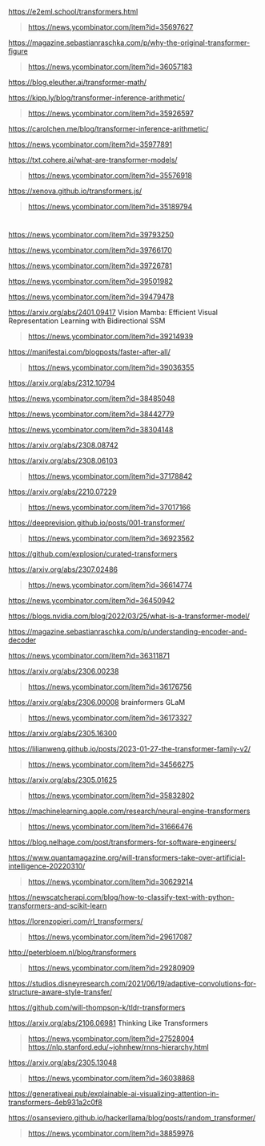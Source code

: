 https://e2eml.school/transformers.html
> https://news.ycombinator.com/item?id=35697627

https://magazine.sebastianraschka.com/p/why-the-original-transformer-figure
> https://news.ycombinator.com/item?id=36057183

https://blog.eleuther.ai/transformer-math/

https://kipp.ly/blog/transformer-inference-arithmetic/
> https://news.ycombinator.com/item?id=35926597

https://carolchen.me/blog/transformer-inference-arithmetic/

https://news.ycombinator.com/item?id=35977891

https://txt.cohere.ai/what-are-transformer-models/
> https://news.ycombinator.com/item?id=35576918

https://xenova.github.io/transformers.js/
> https://news.ycombinator.com/item?id=35189794

#
https://news.ycombinator.com/item?id=39793250

https://news.ycombinator.com/item?id=39766170

https://news.ycombinator.com/item?id=39726781

https://news.ycombinator.com/item?id=39501982

https://news.ycombinator.com/item?id=39479478

https://arxiv.org/abs/2401.09417 Vision Mamba: Efficient Visual Representation Learning with Bidirectional SSM
> https://news.ycombinator.com/item?id=39214939

https://manifestai.com/blogposts/faster-after-all/
> https://news.ycombinator.com/item?id=39036355

https://arxiv.org/abs/2312.10794

https://news.ycombinator.com/item?id=38485048

https://news.ycombinator.com/item?id=38442779

https://news.ycombinator.com/item?id=38304148

https://arxiv.org/abs/2308.08742

https://arxiv.org/abs/2308.06103
> https://news.ycombinator.com/item?id=37178842

https://arxiv.org/abs/2210.07229
> https://news.ycombinator.com/item?id=37017166

https://deeprevision.github.io/posts/001-transformer/
> https://news.ycombinator.com/item?id=36923562

https://github.com/explosion/curated-transformers

https://arxiv.org/abs/2307.02486
> https://news.ycombinator.com/item?id=36614774

https://news.ycombinator.com/item?id=36450942

https://blogs.nvidia.com/blog/2022/03/25/what-is-a-transformer-model/

https://magazine.sebastianraschka.com/p/understanding-encoder-and-decoder

https://news.ycombinator.com/item?id=36311871

https://arxiv.org/abs/2306.00238
> https://news.ycombinator.com/item?id=36176756

https://arxiv.org/abs/2306.00008 brainformers GLaM
> https://news.ycombinator.com/item?id=36173327

https://arxiv.org/abs/2305.16300

https://lilianweng.github.io/posts/2023-01-27-the-transformer-family-v2/
> https://news.ycombinator.com/item?id=34566275

https://arxiv.org/abs/2305.01625
> https://news.ycombinator.com/item?id=35832802

https://machinelearning.apple.com/research/neural-engine-transformers
> https://news.ycombinator.com/item?id=31666476

https://blog.nelhage.com/post/transformers-for-software-engineers/

https://www.quantamagazine.org/will-transformers-take-over-artificial-intelligence-20220310/
> https://news.ycombinator.com/item?id=30629214

https://newscatcherapi.com/blog/how-to-classify-text-with-python-transformers-and-scikit-learn

https://lorenzopieri.com/rl_transformers/
> https://news.ycombinator.com/item?id=29617087

http://peterbloem.nl/blog/transformers
> https://news.ycombinator.com/item?id=29280909

https://studios.disneyresearch.com/2021/06/19/adaptive-convolutions-for-structure-aware-style-transfer/

https://github.com/will-thompson-k/tldr-transformers

https://arxiv.org/abs/2106.06981 Thinking Like Transformers
> https://news.ycombinator.com/item?id=27528004
> https://nlp.stanford.edu/~johnhew/rnns-hierarchy.html

https://arxiv.org/abs/2305.13048
> https://news.ycombinator.com/item?id=36038868

https://generativeai.pub/explainable-ai-visualizing-attention-in-transformers-4eb931a2c0f8

https://osanseviero.github.io/hackerllama/blog/posts/random_transformer/
> https://news.ycombinator.com/item?id=38859976
